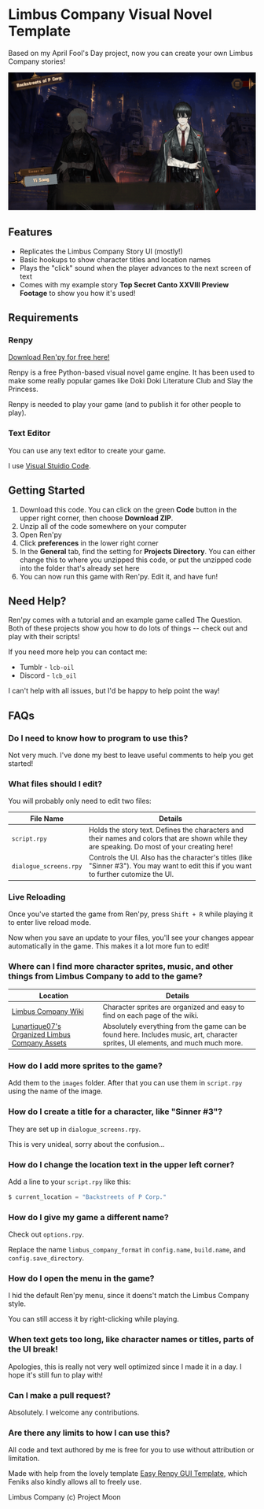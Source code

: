 # Limbus Company Visual Novel Template
Based on my April Fool's Day project, now you can create your own Limbus Company stories! 

![Demo footage of the included April Fool's Day story](documentation\conjectures.gif)

## Features
- Replicates the Limbus Company Story UI (mostly!)
- Basic hookups to show character titles and location names
- Plays the "click" sound when the player advances to the next screen of text
- Comes with my example story **Top Secret Canto XXVIII Preview Footage** to show you how it's used!

## Requirements
### Renpy
[Download Ren'py for free here!](https://www.renpy.org/latest.html)

Renpy is a free Python-based visual novel game engine. It has been used to make some really popular games like Doki Doki Literature Club and Slay the Princess. 

Renpy is needed to play your game (and to publish it for other people to play).

### Text Editor

You can use any text editor to create your game.

I use [Visual Stuidio Code](https://code.visualstudio.com/).

## Getting Started
1. Download this code. You can click on the green **Code** button in the upper right corner, then choose **Download ZIP**.
2. Unzip all of the code somewhere on your computer
3. Open Ren'py
4. Click **preferences** in the lower right corner
5. In the **General** tab, find the setting for **Projects Directory**. You can either change this to where you unzipped this code, or put the unzipped code into the folder that's already set here
6. You can now run this game with Ren'py. Edit it, and have fun! 

## Need Help?
Ren'py comes with a tutorial and an example game called The Question. Both of these projects show you how to do lots of things -- check out and play with their scripts!

If you need more help you can contact me:

- Tumblr - `lcb-oil`
- Discord - `lcb_oil`

I can't help with all issues, but I'd be happy to help point the way! 

## FAQs
### Do I need to know how to program to use this?
Not very much. I've done my best to leave useful comments to help you get started!

### What files should I edit?
You will probably only need to edit two files:

| File Name | Details |
|--|--|
|`script.rpy`| Holds the story text. Defines the characters and their names and colors that are shown while they are speaking.  Do most of your creating here!|
|`dialogue_screens.rpy` | Controls the UI. Also has the character's titles (like "Sinner #3"). You may want to edit this if you want to further cutomize the UI.

### Live Reloading
Once you've started the game from Ren'py, press `Shift + R` while playing it to enter live reload mode. 

Now when you save an update to your files, you'll see your changes appear automatically in the game. This makes it a lot more fun to edit!  

### Where can I find more character sprites, music, and other things from Limbus Company to add to the game?

| Location | Details |
|--|--|
| [Limbus Company Wiki](https://limbuscompany.wiki.gg/) | Character sprites are organized and easy to find on each page of the wiki. |
|[Lunartique07's Organized Limbus Company Assets](https://drive.google.com/drive/folders/1Nk9WWMxEcovs5Ewku5ICT1PbfByNcV_z?usp=sharing) | Absolutely everything from the game can be found here. Includes music, art, character sprites, UI elements, and much much more.| 

### How do I add more sprites to the game?
Add them to the `images` folder. After that you can use them in `script.rpy` using the name of the image.

### How do I create a title for a character, like "Sinner #3"?
They are set up in `dialogue_screens.rpy`. 

This is very unideal, sorry about the confusion...

### How do I change the location text in the upper left corner?
Add a line to your `script.rpy` like this:
```python
$ current_location = "Backstreets of P Corp." 
```

### How do I give my game a different name?
Check out `options.rpy`.

Replace the name `limbus_company_format` in `config.name`, `build.name`, and `config.save_directory`.

### How do I open the menu in the game?
I hid the default Ren'py menu, since it doens't match the Limbus Company style.

You can still access it by right-clicking while playing.

### When text gets too long, like character names or titles, parts of the UI break!
Apologies, this is really not very well optimized since I made it in a day. I hope it's still fun to play with! 

### Can I make a pull request?
Absolutely. I welcome any contributions.

### Are there any limits to how I can use this?
All code and text authored by me is free for you to use without attribution or limitation. 

Made with help from the lovely template [Easy Renpy GUI Template](https://feniksdev.itch.io/easy-renpy-gui), which Feniks also kindly allows all to freely use. 

Limbus Company (c) Project Moon

